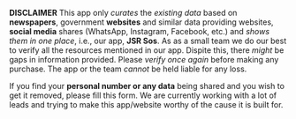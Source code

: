 **DISCLAIMER**
This app only _curates_ the _existing data_ based on **newspapers**, government **websites** and similar data providing websites, **social media** shares (WhatsApp, Instagram, Facebook, etc.) and _shows them in one place_, i.e., our app, **JSR Sos**. As as a small team we do our best to verify all the resources mentioned in our app. Dispite this, there _might_ be gaps in information provided. Please _verify once again_ before making any purchase. The app or the team *cannot* be held liable for any loss.

If you find your **personal number or any data** being shared and you wish to get it removed, please fill this form. We are currently working with a lot of leads and trying to make this app/website worthy of the cause it is built for.
